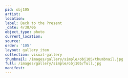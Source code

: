 ```yaml
---
pid: obj105
artist: 
location: 
label: Back to the Present
_date: 4/30/06
object_type: photo
current_location: 
source: 
order: '105'
layout: gallery_item
collection: visual-gallery
thumbnail: /images/gallery/simple/obj105/thumbnail.jpg
full: /images/gallery/simple/obj105/full.jpg
manifest: 
---
```

